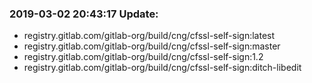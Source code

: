### 2019-03-02 20:43:17 Update:

- registry.gitlab.com/gitlab-org/build/cng/cfssl-self-sign:latest
- registry.gitlab.com/gitlab-org/build/cng/cfssl-self-sign:master
- registry.gitlab.com/gitlab-org/build/cng/cfssl-self-sign:1.2
- registry.gitlab.com/gitlab-org/build/cng/cfssl-self-sign:ditch-libedit
